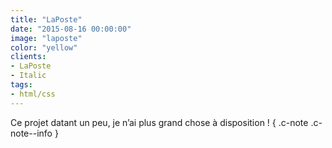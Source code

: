 ```yaml
---
title: "LaPoste"
date: "2015-08-16 00:00:00"
image: "laposte"
color: "yellow"
clients:
- LaPoste
- Italic
tags:
- html/css
---
```


Ce projet datant un peu, je n’ai plus grand chose à disposition ! { .c-note .c-note--info }
